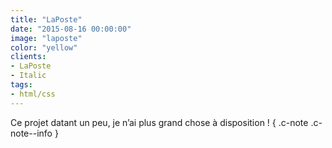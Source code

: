 ```yaml
---
title: "LaPoste"
date: "2015-08-16 00:00:00"
image: "laposte"
color: "yellow"
clients:
- LaPoste
- Italic
tags:
- html/css
---
```


Ce projet datant un peu, je n’ai plus grand chose à disposition ! { .c-note .c-note--info }
